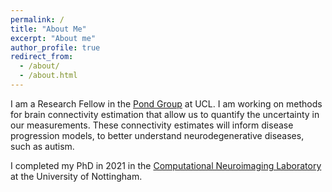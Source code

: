 ```yaml
---
permalink: /
title: "About Me"
excerpt: "About me"
author_profile: true
redirect_from: 
  - /about/
  - /about.html
---
```


I am a Research Fellow in the [Pond Group](https://ucl-pond.github.io/) at UCL. I am working on methods for brain connectivity estimation that allow us to quantify the uncertainty in our measurements. These connectivity estimates will inform disease progression models, to better understand neurodegenerative diseases, such as autism.

I completed my PhD in 2021 in the [Computational Neuroimaging Laboratory](https://spmic-uon.github.io/conilab/) at the University of Nottingham. 


